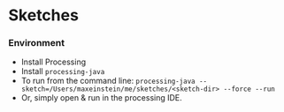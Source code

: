 # Sketches

### Environment

- Install Processing
- Install `processing-java`
- To run from the command line: `processing-java --sketch=/Users/maxeinstein/me/sketches/<sketch-dir> --force --run`
- Or, simply open & run in the processing IDE.
